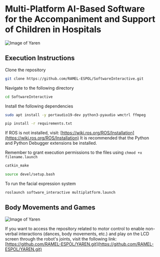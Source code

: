 # Multi-Platform AI-Based Software for the Accompaniment and Support of Children in Hospitals

![Image of Yaren](https://github.com/RAMEL-ESPOL/SoftwareInteractive/blob/main/MultiplatformSoftware.png)

## Execution Instructions

Clone the repository

```bash
git clone https://github.com/RAMEL-ESPOL/SoftwareInteractive.git  
```

Navigate to the following directory

```bash
cd SoftwareInteractive  
```

Install the following dependencies

```bash
sudo apt install -y portaudio19-dev python3-pyaudio wmctrl ffmpeg  
```

```bash
pip install -r requirements.txt  
```

If ROS is not installed, visit: [https://wiki.ros.org/ROS/Installation](https://wiki.ros.org/ROS/Installation)
It is recommended that the Python and Python Debugger extensions be installed.

Remember to grant execution permissions to the files using `chmod +x filename.launch`

```bash
catkin_make  
```

```bash
source devel/setup.bash  
```

To run the facial expression system

```bash
roslaunch software_interactive multiplatform.launch  
```

## Body Movements and Games

![Image of Yaren](https://github.com/RAMEL-ESPOL/SoftwareInteractive/blob/main/22d.png)

If you want to access the repository related to motor control to enable non-verbal interactions (dances, body movements, etc.) and play on the LCD screen through the robot's joints, visit the following link: [https://github.com/RAMEL-ESPOL/YAREN.git](https://github.com/RAMEL-ESPOL/YAREN.git)

